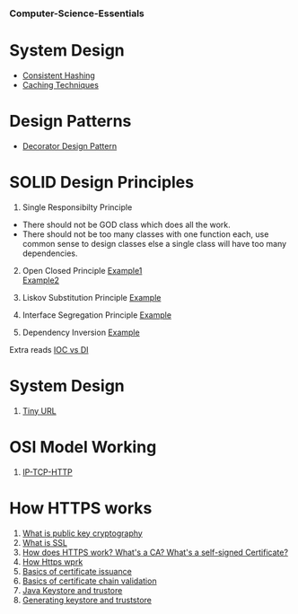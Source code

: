 ### Computer-Science-Essentials

# System Design
* [Consistent Hashing](https://www.acodersjourney.com/system-design-interview-consistent-hashing/)
* [Caching Techniques](https://codeahoy.com/2017/08/11/caching-strategies-and-how-to-choose-the-right-one/)

# Design Patterns

* [Decorator Design Pattern](https://www.baeldung.com/java-decorator-pattern)

# SOLID Design Principles
1. Single Responsibilty Principle
 * There should not be GOD class which does all the work.
 * There should not be too many classes with one function each, use common sense to design classes else a single class will have too many dependencies. 
2. Open Closed Principle
 [Example1](https://www.baeldung.com/java-open-closed-principle)   
 [Example2](https://springframework.guru/principles-of-object-oriented-design/open-closed-principle/)    
 
3. Liskov Substitution Principle
   [Example](https://reflectoring.io/lsp-explained/)

4. Interface Segregation Principle
   [Example](https://reflectoring.io/interface-segregation-principle/)
   
5. Dependency Inversion
   [Example](https://springframework.guru/principles-of-object-oriented-design/dependency-inversion-principle/)
   
 Extra reads
 [IOC vs DI](https://myjavablog.com/2018/07/20/5-spring-inversion-of-controlioc-vs-dependency-injectiondi/)

# System Design
1. [Tiny URL](https://nlogn.in/designing-a-realtime-scalable-url-shortening-service-like-tiny-url/)

# OSI Model Working
1. [IP-TCP-HTTP](https://www.objc.io/issues/10-syncing-data/ip-tcp-http/)

# How HTTPS works
1. [What is public key cryptography](https://www.cloudflare.com/learning/ssl/how-does-public-key-encryption-work/)
2. [What is SSL](https://www.cloudflare.com/learning/ssl/what-is-ssl/)
3. [How does HTTPS work? What's a CA? What's a self-signed Certificate?](https://www.youtube.com/watch?v=T4Df5_cojAs)
4. [How Https wprk](https://howhttps.works/)
5. [Basics of certificate issuance](https://www.youtube.com/watch?v=L1GkEnftoRQ&list=PLDp2gaPHHZK-mnKi3Zy_-hRjqLHh5PaAv&index=3)
6. [Basics of certificate chain validation](https://www.youtube.com/watch?v=lLw0dICMA_Y&list=PLDp2gaPHHZK-mnKi3Zy_-hRjqLHh5PaAv&index=4)
7. [Java Keystore and trustore](https://docs.oracle.com/cd/E19509-01/820-3503/ggffo/index.html)
8. [Generating keystore and truststore](https://docs.oracle.com/cd/E19509-01/820-3503/6nf1il6er/index.html) 

